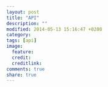 ```yaml
---
layout: post
title: "API"
description: ""
modified: 2014-05-13 15:16:47 +0200
category: 
tags: [api]
image:
  feature: 
  credit: 
  creditlink: 
comments: true
share: true
---
```

